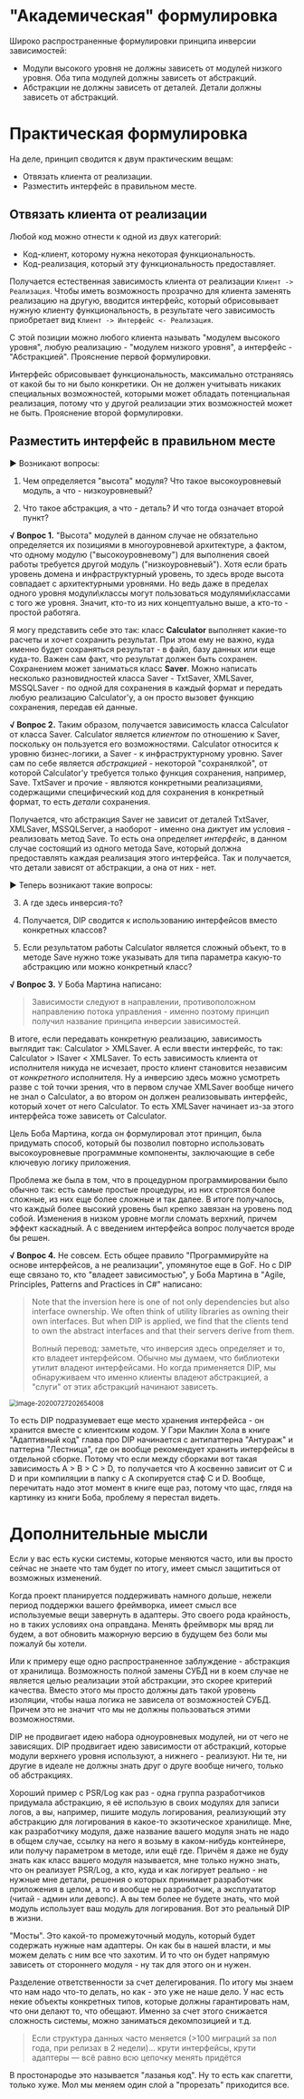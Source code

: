 # "Академическая" формулировка

Широко распространенные формулировки принципа инверсии зависимостей:

* Модули высокого уровня не должны зависеть от модулей низкого уровня. Оба типа модулей должны зависеть от абстракций.
* Абстракции не должны зависеть от деталей. Детали должны зависеть от абстракций.

# Практическая формулировка

На деле, принцип сводится к двум практическим вещам:

* Отвязать клиента от реализации.
* Разместить интерфейс в правильном месте.

## Отвязать клиента от реализации

Любой код можно отнести к одной из двух категорий:

* Код-клиент, которому нужна некоторая функциональность.
* Код-реализация, который эту функциональность предоставляет.

Получается естественная зависимость клиента от реализации `Клиент -> Реализация`. Чтобы иметь возможность прозрачно для клиента заменять реализацию на другую, вводится интерфейс, который обрисовывает нужную клиенту функциональность, в результате чего зависимость приобретает вид `Клиент -> Интерфейс <- Реализация`.

С этой позиции можно любого клиента называть "модулем высокого уровня", любую реализацию - "модулем низкого уровня", а интерфейс - "Абстракцией". Прояснение первой формулировки.

Интерфейс обрисовывает функциональность, максимально отстраняясь от какой бы то ни было конкретики. Он не должен учитывать никаких специальных возможностей, которыми может обладать потенциальная реализация, потому что у другой реализации этих возможностей может не быть. Прояснение второй формулировки.

## Разместить интерфейс в правильном месте

► Возникают вопросы:

1. Чем определяется "высота" модуля? Что такое высокоуровневый модуль, а что - низкоуровневый?

2. Что такое абстракция, а что - деталь? И что тогда означает второй пункт?

**√ Вопрос 1.** "Высота" модулей в данном случае не обязательно определяется их позициями в многоуровневой архитектуре, а фактом, что одному модулю ("высокоуровневому") для выполнения своей работы требуется другой модуль ("низкоуровневый"). Хотя если брать уровень домена и инфраструктурный уровень, то здесь вроде высота совпадает с архитектурными уровнями. Но ведь даже в пределах одного уровня модули\классы могут пользоваться модулями\классами с того же уровня. Значит, кто-то из них концептуально выше, а кто-то - простой работяга.

Я могу представить себе это так: класс **Calculator** выполняет какие-то расчеты и хочет сохранить результат. При этом ему не важно, куда именно будет сохраняться результат - в файл, базу данных или еще куда-то. Важен сам факт, что результат должен быть сохранен. Сохранением может заниматься класс **Saver**. Можно написать несколько разновидностей класса Saver - TxtSaver, XMLSaver, MSSQLSaver - по одной для сохранения в каждый формат и передать любую реализацию Calculator'у, а он просто вызовет функцию сохранения, передав ей данные.

**√ Вопрос 2.** Таким образом, получается зависимость класса Calculator от класса Saver. Calculator является *клиентом* по отношению к Saver, поскольку он пользуется его возможностями. Calculator относится к уровню бизнес-логики, а Saver - к инфраструктурному уровню. Saver сам по себе является *абстракцией* - некоторой "сохранялкой", от которой Calculator'у требуется только функция сохранения, например, Save. TxtSaver и прочие - являются конкретными реализациями, содержащими специфический код для сохранения в конкретный формат, то есть *детали* сохранения. 

Получается, что абстракция Saver не зависит от деталей TxtSaver, XMLSaver, MSSQLServer, а наоборот - именно она диктует им условия - реализовать метод Save. То есть она определяет *интерфейс*, в данном случае состоящий из одного метода Save, который должна предоставлять каждая реализация этого интерфейса. Так и получается, что детали зависят от абстракции, а она от них - нет.

► Теперь возникают такие вопросы:

3. А где здесь инверсия-то?

4. Получается, DIP сводится к использованию интерфейсов вместо конкретных классов?

5. Если результатом работы Calculator является сложный объект, то в методе Save нужно тоже указывать для типа параметра какую-то абстракцию или можно конкретный класс?

**√ Вопрос 3.** У Боба Мартина написано:

> Зависимости следуют в направлении, противоположном направлению потока управления - именно поэтому принцип получил название принципа инверсии зависимостей.

В итоге, если передавать конкретную реализацию, зависимость выглядит так: Calculator > XMLSaver. А если ввести интерфейс, то так: Calculator > ISaver < XMLSaver. То есть зависимость клиента от исполнителя никуда не исчезает, просто клиент становится независим от *конкретного* исполнителя. Ну а инверсию здесь можно усмотреть разве с той точки зрения, что в первом случае XMLSaver вообще ничего не знал о Calculator, а во втором он должен реализовывать интерфейс, который хочет от него Calculator. То есть XMLSaver начинает из-за этого интерфейса тоже зависеть от Calculator.

Цель Боба Мартина, когда он формулировал этот принцип, была придумать способ, который бы позволил повторно использовать высокоуровневые программные компоненты, заключающие в себе ключевую логику приложения.

Проблема же была в том, что в процедурном программировании было обычно так: есть самые простые процедуры, из них строятся более сложные, из них еще более сложные и так далее. В итоге получалось, что каждый более высокий уровень был крепко завязан на уровень под собой. Изменения в низком уровне могли сломать верхний, причем эффект каскадный. А с введением интерфейса вопрос получается вроде бы решен.

**√ Вопрос 4.** Не совсем. Есть общее правило "Программируйте на основе интерфейсов, а не реализации", упомянутое еще в GoF. Но с DIP еще связано то, кто "владеет зависимостью", у Боба Мартина в "Agile, Principles, Patterns and Practices in C#" написано:

> Note that the inversion here is one of not only dependencies but also interface ownership. We often think of utility libraries as owning their own interfaces. But when DIP is applied, we find that the clients tend to own the abstract interfaces and that their servers derive from them.
>
> Волный перевод: заметьте, что инверсия здесь определяет и то, кто владеет интерфейсом. Обычно мы думаем, что библиотеки утилит владеют интерфейсами. Но когда применяется DIP, мы обнаруживаем что именно клиенты владеют абстракцией, а "слуги" от этих абстракций начинают зависеть.

<img src="img/image-20200727202654008.png" alt="image-20200727202654008" style="zoom:80%;" />

То есть DIP подразумевает еще место хранения интерфейса - он хранится вместе с клиентским кодом. У Гэри Маклин Хола в книге "Адаптивный код" глава про DIP начинается с антипаттерна "Антураж" и паттерна "Лестница", где он вообще рекомендует хранить интерфейсы в отдельной сборке. Потому что если между сборками вот такая зависимость A > B > C > D, то получается что A косвенно зависит от C и D и при компиляции в папку с A скопируется стаф C и D.  Вообще, перечитать надо этот момент в книге еще раз, потому что щас, глядя на картинку из книги Боба, проблему я перестал видеть.

# Дополнительные мысли

Если у вас есть куски системы, которые меняются часто, или вы просто сейчас не знаете что там будет по итогу, имеет смысл защититься от возможных изменений.

Когда проект планируется поддерживать намного дольше, нежели период  поддержки вашего фреймворка, имеет смысл все используемые вещи завернуть в адаптеры. Это своего рода крайность, но в таких условиях она  оправдана. Менять фреймворк мы вряд ли будем, а вот обновить мажорную  версию в будущем без боли мы пожалуй бы хотели.

Или к примеру еще одно распространенное заблуждение - абстракция от хранилища. Возможность полной замены СУБД ни в коем случае не  является целью реализации этой абстракции, это скорее критерий качества. Вместо этого мы просто должны дать такой уровень изоляции, чтобы наша  логика не зависела от возможностей СУБД. Причем это не значит что мы не должны пользоваться этими возможностями.

DIP не продвигает идею набора одноуровневых модулей, ни от чего не  зависящих. DIP продвигает идею зависимости от абстракций, которые модули верхнего уровня используют, а нижнего - реализуют. Ни те, ни другие в идеале не должны знать друг о друге вообще ничего, только об абстракциях.

Хороший пример с PSR/Log как раз - одна группа  разработчиков придумала абстракцию, я её использую в своих модулях для записи логов, а вы, например, пишите модуль логирования, реализующий эту абстракцию для логирования в какое-то экзотическое хранилище. Мне, как разработчику модуля, даже название вашего модуля знать не надо в общем случае, ссылку на него я возьму в каком-нибудь контейнере, или получу параметром в методе, или ещё где. Причём я даже не буду знать как класс вашего модуля называется, мне только нужно знать, что он реализует PSR/Log, а кто, куда и как логирует реально - не нужные мне  детали, решения о которых принимает разработчик приложения в целом, а то и вообще не разработчик, а эксплуататор (читай - админ или девопс). А  вы тем более не будете знать, что мой модуль использует ваш модуль для логирования. Вот это  реальный DIP в жизни.

"Мосты". Это какой-то промежуточный модуль, который будет содержать  нужные нам адаптеры. Он как бы в нашей власти, и мы можем делать с ним  все что захотим. И то что он будет напрямую зависеть от стороннего  модуля - ну так для этого он и нужен.

Разделение ответственности за счет делегирования. По итогу мы знаем что нам надо что-то делать, но как - это уже не наше дело. У нас есть некие объекты конкретных типов, которые должны гарантировать нам, что они делают то, что обещают. Именно за счет этого снижается сложность системы,  можно заниматься декомпозицией и т.д.

> Если структура данных часто меняется (>100 миграций за пол года, при релизах в 2 недели)… крути интерфейсы, крути адаптеры — всё равно всю  цепочку менять придётся

В  простонародье это называется "лазанья код". Ну то есть как спагетти, только хуже. Мол мы меняем один слой а "прорезать" приходится все.

